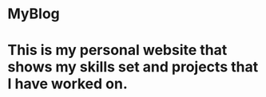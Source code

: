 # MyBlog
# This is my personal website that shows my skills set and projects that I have worked on.
